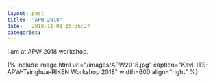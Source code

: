 ```yaml
---
layout: post
title:  "APW 2018"
date:   2018-11-01 15:36:27
categories: 
---
```

I am at APW 2018 workshop.

{% include image.html url="/images/APW2018.jpg" caption="Kavli ITS-APW-Tsinghua-RIKEN Workshop 2018" width=600 align="right" %}